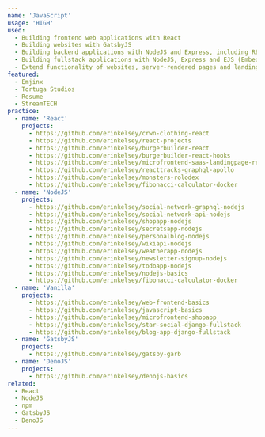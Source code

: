 ```yaml
---
name: 'JavaScript'
usage: 'HIGH'
used:
  - Building frontend web applications with React
  - Building websites with GatsbyJS
  - Building backend applications with NodeJS and Express, including REST and GraphQL APIs
  - Building fullstack applications with NodeJS, Express and EJS (Embedded JavaScript Templates)
  - Extend functionality of websites, server-rendered pages and landing pages with vanilla JavaScript
featured:
  - Emjinx
  - Tortuga Studios
  - Resume
  - StreamTECH
practice:
  - name: 'React'
    projects:
      - https://github.com/erinkelsey/crwn-clothing-react
      - https://github.com/erinkelsey/react-projects
      - https://github.com/erinkelsey/burgerbuilder-react
      - https://github.com/erinkelsey/burgerbuilder-react-hooks
      - https://github.com/erinkelsey/microfrontend-saas-landingpage-react-vue
      - https://github.com/erinkelsey/reacttracks-graphql-apollo
      - https://github.com/erinkelsey/monsters-rolodex
      - https://github.com/erinkelsey/fibonacci-calculator-docker
  - name: 'NodeJS'
    projects:
      - https://github.com/erinkelsey/social-network-graphql-nodejs
      - https://github.com/erinkelsey/social-network-api-nodejs
      - https://github.com/erinkelsey/shopapp-nodejs
      - https://github.com/erinkelsey/secretsapp-nodejs
      - https://github.com/erinkelsey/personalblog-nodejs
      - https://github.com/erinkelsey/wikiapi-nodejs
      - https://github.com/erinkelsey/weatherapp-nodejs
      - https://github.com/erinkelsey/newsletter-signup-nodejs
      - https://github.com/erinkelsey/todoapp-nodejs
      - https://github.com/erinkelsey/nodejs-basics
      - https://github.com/erinkelsey/fibonacci-calculator-docker
  - name: 'Vanilla'
    projects:
      - https://github.com/erinkelsey/web-frontend-basics
      - https://github.com/erinkelsey/javascript-basics
      - https://github.com/erinkelsey/microfrontend-shopapp
      - https://github.com/erinkelsey/star-social-django-fullstack
      - https://github.com/erinkelsey/blog-app-django-fullstack
  - name: 'GatsbyJS'
    projects:
      - https://github.com/erinkelsey/gatsby-garb
  - name: 'DenoJS'
    projects:
      - https://github.com/erinkelsey/denojs-basics
related:
  - React
  - NodeJS
  - npm
  - GatsbyJS
  - DenoJS
---
```

